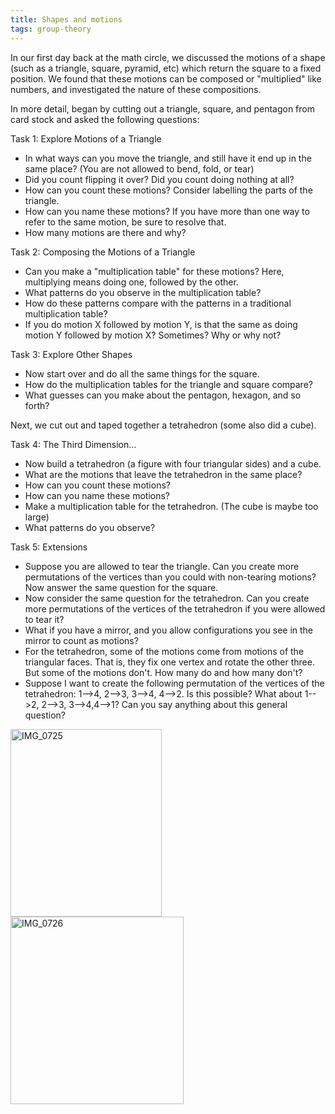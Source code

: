 ```yaml
---
title: Shapes and motions
tags: group-theory
---
```

In our first day back at the math circle, we discussed the motions of a shape (such as a triangle, square, pyramid, etc) which return the square to a fixed position. We found that these motions can be composed or "multiplied" like numbers, and investigated the nature of these compositions.<!--more-->

<p>In more detail, began by cutting out a triangle, square, and pentagon from card stock and asked the following questions:</p>
<p>Task 1: Explore Motions of a Triangle</p>
<ul>
<li>In what ways can you move the triangle, and still have it end up in the same place? (You are not allowed to bend, fold, or tear)</li>
<li>Did you count flipping it over? Did you count doing nothing at all?</li>
<li>How can you count these motions? Consider labelling the parts of the triangle.</li>
<li>How can you name these motions? If you have more than one way to refer to the same motion, be sure to resolve that.</li>
<li>How many motions are there and why?</li>
</ul>
<p>Task 2: Composing the Motions of a Triangle</p>
<ul>
<li>Can you make a "multiplication table" for these motions? Here, multiplying means doing one, followed by the other.</li>
<li>What patterns do you observe in the multiplication table?</li>
<li>How do these patterns compare with the patterns in a traditional multiplication table?</li>
<li>If you do motion X followed by motion Y, is that the same as doing motion Y followed by motion X? Sometimes? Why or why not?</li>
</ul>
<p>Task 3: Explore Other Shapes </p>
<ul>
<li>Now start over and do all the same things for the square.</li>
<li>How do the multiplication tables for the triangle and square compare?</li>
<li>What guesses can you make about the pentagon, hexagon, and so forth?</li>
</ul>
<p>Next, we cut out and taped together a tetrahedron (some also did a cube).</p>
<p>Task 4: The Third Dimension...</p>
<ul>
<li>Now build a tetrahedron (a figure with four triangular sides) and a cube.</li>
<li>What are the motions that leave the tetrahedron in the same place?</li>
<li>How can you count these motions?</li>
<li>How can you name these motions?</li>
<li>Make a multiplication table for the tetrahedron. (The cube is maybe too large)</li>
<li>What patterns do you observe?</li>
</ul>
<p>Task 5: Extensions</p>
<ul>
<li>Suppose you are allowed to tear the triangle. Can you create more permutations of the vertices than you could with non-tearing motions? Now answer the same question for the square.</li>
<li>Now consider the same question for the tetrahedron. Can you create more permutations of the vertices of the tetrahedron if you were allowed to tear it?</li>
<li>What if you have a mirror, and you allow configurations you see in the mirror to count as motions?</li>
<li>For the tetrahedron, some of the motions come from motions of the triangular faces. That is, they fix one vertex and rotate the other three. But some of the motions don't. How many do and how many don't?</li>
<li>Suppose I want to create the following permutation of the vertices of the tetrahedron: 1--&gt;4, 2--&gt;3, 3--&gt;4, 4--&gt;2. Is this possible? What about 1--&gt;2, 2--&gt;3, 3--&gt;4,4--&gt;1? Can you say anything about this general question?</li>
</ul>

<img src="{{ site.baseurl }}/assets/misc/IMG_0725-242x300.jpg" alt="IMG_0725" width="242" height="300"/>

<img src="{{ site.baseurl }}/assets/misc/IMG_0726-277x300.jpg" alt="IMG_0726" width="277" height="300"/>
